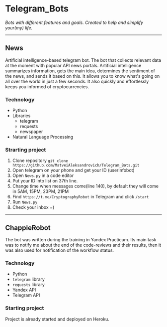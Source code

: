 # Telegram_Bots
_Bots with different features and goals. Created to help and simplify your(my) life._

----

## News
Artificial intelligence-based telegram bot. The bot that collects relevant data at the moment with popular API news portals. Artificial intelligence summarizes information, gets the main idea, determines the sentiment of the news, and sends it based on this. It allows you to know what's going on all over the world in just a few seconds. It also quickly and effortlessly keeps you informed of cryptocurrencies.

### Technology
- Python
- Libraries
  - telegram
  - requests
  - newspaper
- Natural Language Processing

### Strarting project
1. Clone repository `git clone https://github.com/MatveiAleksandrovich/Telegram_Bots.git`
2. Open telegram on your phone and get your ID (userinfobot)
3. Open `News.py` in a code editor
4. Put your ID into list on 37th line.
5. Change time when messages come(line 140), by default they will come in 5AM, 15PM, 23PM, 21PM
6. Find `https://t.me/CryptographyRobot` in Telegram and click `/start`
7. Run `News.py`
8. Check your inbox =)


----

## ChappieRobot
The bot was written during the training in Yandex Practicum. Its main task was to notify me about the end of the code-reviews and their results, then it was also used for notification of the workflow status.

### Technology
- Python
- `telegram` library
- `requests` library
- Yandex API
- Telegram API

### Starting project
Project is already started and deployed on Heroku.
